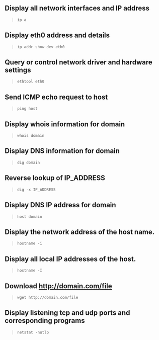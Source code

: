 ## Display all network interfaces and IP address
> ```
> ip a
> ```

## Display eth0 address and details
> ```
> ip addr show dev eth0
> ```

## Query or control network driver and hardware settings
> ```
> ethtool eth0
> ```

## Send ICMP echo request to host
> ```
> ping host
> ```

## Display whois information for domain
> ```
> whois domain
> ```

## Display DNS information for domain
> ```
> dig domain
> ```

## Reverse lookup of IP_ADDRESS
> ```
> dig -x IP_ADDRESS
> ```

## Display DNS IP address for domain
> ```
> host domain
> ```

## Display the network address of the host name.
> ```
> hostname -i
> ```

## Display all local IP addresses of the host.
> ```
> hostname -I
> ```

## Download http://domain.com/file
> ```
> wget http://domain.com/file
> ```

## Display listening tcp and udp ports and corresponding programs
> ```
> netstat -nutlp
> ```

